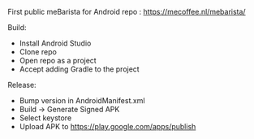 First public meBarista for Android repo : https://mecoffee.nl/mebarista/

Build:
- Install Android Studio
- Clone repo
- Open repo as a project
- Accept adding Gradle to the project

Release:
- Bump version in AndroidManifest.xml
- Build -> Generate Signed APK
- Select keystore 
- Upload APK to https://play.google.com/apps/publish

